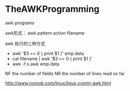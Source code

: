 # TheAWKProgramming
awk programs

awk形式：
awk pattern action filename

awk 执行的三种方式
* awk '$3 == 0 { print $1 }' emp.data </br>
* cat filename | awk '$3 == 0 { print $1 }' </br>
* awk -f x.awk emp.data </br>

NF the number of fields
NR the number of lines read so far

http://www.runoob.com/linux/linux-comm-awk.html
